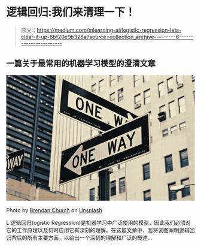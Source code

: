 # 逻辑回归:我们来清理一下！

> 原文：<https://medium.com/mlearning-ai/logistic-regression-lets-clear-it-up-8bf20e9b328a?source=collection_archive---------6----------------------->

## 一篇关于最常用的机器学习模型的澄清文章

![](img/73a842a43c4a87878c5fefbaef5d0e1c.png)

Photo by [Brendan Church](https://unsplash.com/@bdchu614?utm_source=unsplash&utm_medium=referral&utm_content=creditCopyText) on [Unsplash](https://unsplash.com/s/photos/two-ways?utm_source=unsplash&utm_medium=referral&utm_content=creditCopyText)

L 逻辑回归(ogistic Regression)是机器学习中广泛使用的模型，因此我们必须对它的工作原理以及何时应用它有深刻的理解。在这篇文章中，我将试图阐明逻辑回归背后的所有主要方面，以给出一个深刻的理解和广泛的概述…